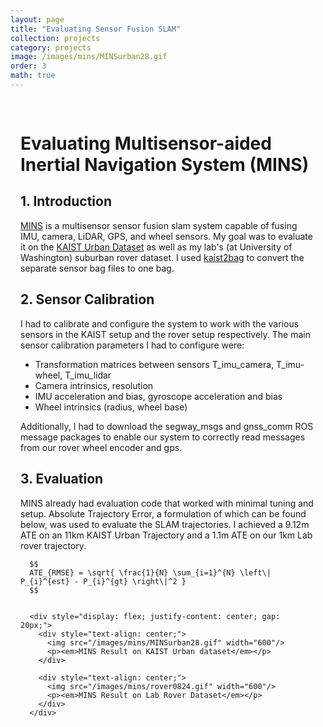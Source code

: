 ```yaml
---
layout: page
title: "Evaluating Sensor Fusion SLAM"
collection: projects
category: projects
image: /images/mins/MINSurban28.gif
order: 3
math: true
---
```


<div style="max-width: 1200px; margin: 0 auto; padding: 1rem;">
  <div class="card">
    <h1>Evaluating Multisensor-aided Inertial Navigation System (MINS)</h1>
    <h2>1. Introduction</h2>
      <a href="https://github.com/rpng/MINS">MINS</a> is a multisensor sensor fusion slam system capable of fusing IMU, camera, LiDAR, GPS, and wheel sensors. My goal was to evaluate it on the <a href="https://sites.google.com/view/complex-urban-dataset">KAIST Urban Dataset</a> as well as my lab's (at University of Washington) suburban rover dataset. I used <a href="https://github.com/tsyxyz/kaist2bag">kaist2bag</a> to convert the separate sensor bag files to one bag.
  </div>

  <div class="card">
    <h2>2. Sensor Calibration</h2>
      I had to calibrate and configure the system to work with the various sensors in the KAIST setup and the rover setup respectively. The main sensor calibration parameters I had to configure were:
      <ul>
        <li>Transformation matrices between sensors T_imu_camera, T_imu-wheel, T_imu_lidar</li>
        <li>Camera intrinsics, resolution</li>
        <li>IMU acceleration and bias, gyroscope acceleration and bias </li>
        <li>Wheel intrinsics (radius, wheel base)</li>
      </ul>
      Additionally, I had to download the segway_msgs and gnss_comm ROS message packages to enable our system to correctly read messages from our rover wheel encoder and gps.
  </div>

  <div class="card">
    <h2>3. Evaluation</h2>
      MINS already had evaluation code that worked with minimal tuning and setup. Absolute Trajectory Error, a formulation of which can be found below, was used to evaluate the SLAM trajectories. I achieved a 9.12m ATE on an 11km KAIST Urban Trajectory and a 1.1m ATE on our 1km Lab rover trajectory.

      $$
      ATE_{RMSE} = \sqrt{ \frac{1}{N} \sum_{i=1}^{N} \left\| P_{i}^{est} - P_{i}^{gt} \right\|^2 }
      $$


      <div style="display: flex; justify-content: center; gap: 20px;">
        <div style="text-align: center;">
          <img src="/images/mins/MINSurban28.gif" width="600"/>
          <p><em>MINS Result on KAIST Urban dataset</em></p>
        </div>

        <div style="text-align: center;">
          <img src="/images/mins/rover0824.gif" width="600"/>
          <p><em>MINS Result on Lab Rover Dataset</em></p>
        </div>
      </div>

  </div>
</div>